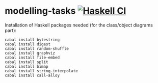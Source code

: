 # modelling-tasks [![Haskell CI](https://github.com/fmidue/modelling-tasks/workflows/Haskell%20CI/badge.svg)](https://github.com/fmidue/modelling-tasks/actions?query=workflow%3A%22Haskell+CI%22+branch%3Amaster)

Installation of Haskell packages needed (for the class/object diagrams part):

```
cabal install bytestring
cabal install digest
cabal install random-shuffle
cabal install graphviz
cabal install file-embed
cabal install split
cabal install bimap
cabal install string-interpolate
cabal install call-alloy
```
